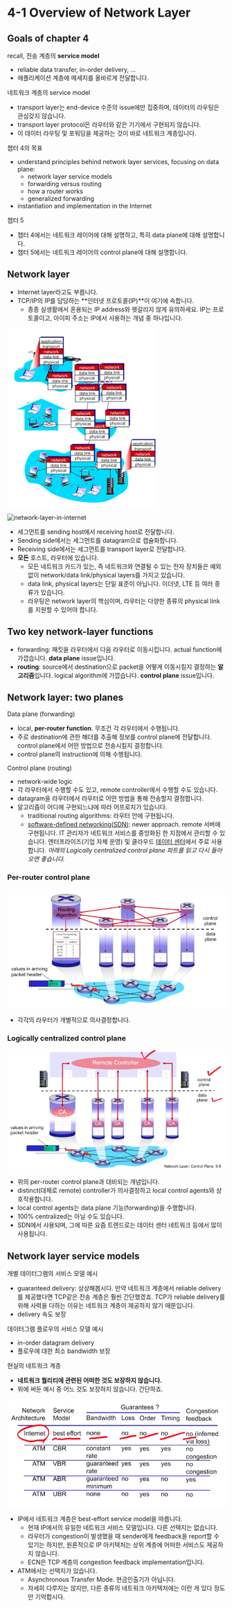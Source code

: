 # 4-1 Overview of Network Layer

## Goals of chapter 4

recall, 전송 계층의 **service model**

- reliable data transfer, in-order delivery, ...
- 애플리케이션 계층에 메세지를 올바르게 전달합니다.

네트워크 계층의 service model

- transport layer는 end-device 수준의 issue에만 집중하며, 데이터의 라우팅은 관심갖지 않습니다.
- transport layer protocol은 라우터와 같은 기기에서 구현되지 않습니다.
- 이 데이터 라우팅 및 포워딩을 제공하는 것이 바로 네트워크 계층입니다.

챕터 4의 목표

- understand principles behind network layer services, focusing on data plane:
  - network layer service models
  - forwarding versus routing
  - how a router works
  - generalized forwarding
- instantiation and implementation in the Internet

챕터 5

- 챕터 4에서는 네트워크 레이어에 대해 설명하고, 특히 data plane에 대해 설명합니다.
- 챕터 5에서는 네트워크 레이어의 control plane에 대해 설명합니다.

## Network layer

- Internet layer라고도 부릅니다.
- TCP/IP의 IP를 담당하는 **인터넷 프로토콜(IP)**이 여기에 속합니다.
  - 종종 실생활에서 혼용되는 IP address와 헷갈리지 않게 유의하세요. IP는 프로토콜이고, 아이피 주소는 IP에서 사용하는 개념 중 하나입니다.

![network-layer-in-everywhere](resources/network-layer-in-everywhere.png)

![network-layer-in-internet](https://img.brainkart.com/imagebk14/iu4rOyG.jpg)

- 세그먼트를 sending host에서 receiving host로 전달합니다.
- Sending side에서는 세그먼트를 datagram으로 캡슐화합니다.
- Receiving side에서는 세그먼트를 transport layer로 전달합니다.
- **모든** 호스트, 라우터에 있습니다.
  - 모든 네트워크 카드가 있는, 즉 네트워크와 연결될 수 있는 전자 장치들은 예외없이 network/data link/physical layers를 가지고 있습니다.
  - data link, physical layers는 단일 표준이 아닙니다. 이더넷, LTE 등 여러 종류가 있습니다.
  - 라우팅은 network layer의 핵심이며, 라우터는 다양한 종류의 physical link를 지원할 수 있어야 합니다.

## Two key network-layer functions

- forwarding: 패킷을 라우터에서 다음 라우터로 이동시킵니다. actual function에 가깝습니다. **data plane** issue입니다.
- **routing**: source에서 destination으로 packet을 어떻게 이동시킬지 결정하는 **알고리즘**입니다. logical algorithm에 가깝습니다. **control plane** issue입니다.

## Network layer: two planes

Data plane (forwarding)

- local, **per-router function**. 무조건 각 라우터에서 수행됩니다.
- 주로 destination에 관한 해더를 추출해 정보를 control plane에 전달합니다. control plane에서 어떤 방법으로 전송시킬지 결정합니다.
- control plane의 instruction에 의해 수행됩니다.

Control plane (routing)

- network-wide logic
- 각 라우터에서 수행할 수도 있고, remote controller에서 수행할 수도 있습니다.
- datagram을 라우터에서 라우터로 어떤 방법을 통해 전송할지 결정합니다.
- 알고리즘이 어디에 구현되느냐에 따라 어프로치가 있습니다.
  - traditional routing algorithms: 라우터 안에 구현됩니다.
  - [software-defined networking(SDN)](https://www.geeksforgeeks.org/software-defined-networking-sdn-controller/): newer approach. remote 서버에 구현됩니다. IT 관리자가 네트워크 서비스를 중앙화된 한 지점에서 관리할 수 있습니다. 엔터프라이즈(기업 자체 운영) 및 클라우드 [데이터 센터](https://aws.amazon.com/ko/what-is/data-center/)에서 주로 사용합니다. *아래의 Logically centralized control plane 파트를 읽고 다시 돌아오면 좋습니다.*

### Per-router control plane

![per-router-control-plane](resources/per-router-control-plane.png)

- 각각의 라우터가 개별적으로 의사결정합니다.

### Logically centralized control plane

![logically-centralized-control-plane](resources/logically-centralized-control-plane.png)

- 위의 per-router control plane과 대비되는 개념입니다.
- distinct(대체로 remote) controller가 의사결정하고 local control agents와 상호작용합니다.
- local control agents는 data plane 기능(forwarding)을 수행합니다.
- 100% centralized는 아닐 수도 있습니다.
- SDN에서 사용되며, 그에 따른 요즘 트렌드로는 데이터 센터 네트워크 등에서 많이 사용됩니다.

## Network layer service models

개별 데이터그램의 서비스 모델 예시

- guaranteed delivery: 상상해봅시다. 만약 네트워크 계층에서 reliable delivery를 제공했다면 TCP같은 전송 계층은 훨씬 간단했겠죠. TCP가 reliable delivery를 위해 사력을 다하는 이유는 네트워크 계층이 제공하지 않기 때문입니다.
- delivery 속도 보장

데이터그램 플로우의 서비스 모델 예시

- in-order datagram delivery
- 플로우에 대한 최소 bandwidth 보장

현실의 네트워크 계층

- **네트워크 퀄리티에 관련된 어떠한 것도 보장하지 않습니다.**
- 위에 써둔 예시 중 어느 것도 보장하지 않습니다. 간단하죠.

![network-layer-service-models-by-architectures](resources/network-layer-service-models-by-architectures.png)

- IP에서 네트워크 계층은 best-effort service model을 따릅니다.
  - 현재 IP에서의 유일한 네트워크 서비스 모델입니다. 다른 선택지는 없습니다.
  - 라우터가 congestion이 발생했을 때 sender에게 feedback을 report할 수 있기는 하지만, 원론적으로 IP 아키텍처는 상위 계층에 어떠한 서비스도 제공하지 않습니다.
  - ECN은 TCP 계층의 congestion feedback implementation입니다.
- ATM에서는 선택지가 있습니다.
  - Asynchronous Transfer Mode. 현금인출기가 아닙니다.
  - 자세히 다루지는 않지만, 다른 종류의 네트워크 아키텍처에는 이런 게 있다 정도만 기억합시다.
